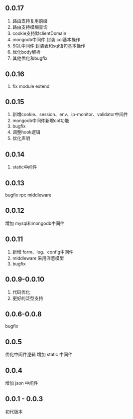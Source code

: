 <!--
 * @Author: chenzhongsheng
 * @Date: 2023-03-06 22:17:45
 * @Description: Coding something
-->

## 0.0.17

1. 路由支持复用前缀
2. 路由支持模糊查询
3. cookie支持默clientDomain
4. mongodb中间件 封装 col基本操作
5. SQL中间件 封装表和sql语句基本操作
6. 优化body解析
7. 其他优化和bugfix


## 0.0.16 

1. fix module extend


## 0.0.15

1. 新增cookie、session、env、ip-monitor、validator中间件
2. mongodb中间件新增col功能
3. bugfix
4. 调整hook逻辑
5. 优化声明

## 0.0.14

1. static中间件

## 0.0.13

bugfix
rpc middleware

## 0.0.12 

增加 mysql和mongodb中间件

## 0.0.11

1. 新增 form、log、config中间件
2. middleware 采用洋葱模型
3. bugfix

## 0.0.9-0.0.10

1. 代码优化
2. 更好的泛型支持

## 0.0.6-0.0.8

bugfix 

## 0.0.5

优化中间件逻辑
增加 static 中间件

## 0.0.4

增加 json 中间件

## 0.0.1 - 0.0.3

初代版本